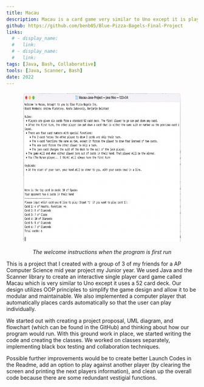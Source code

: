 ```yaml
---
title: Macau
description: Macau is a card game very similar to Uno except it is played with a normal 52 card deck. Built purely with Java with the UI in the terminal.
github: https://github.com/benb05/Blue-Pizza-Bagels-Final-Project
links:
  # - display_name:
  #   link:
  # - display_name:
  #   link:
tags: [Java, Bash, Collaborative]
tools: [Java, Scanner, Bash]
date: 2022
---
```


<figure>
  <p align="center">
    <img src="/public/assets/projects/MacauProject.png" alt="Terminal display at the beginning of the game" height="400" style="display:block; margin:0 auto; padding:5px; box-sizing:border-box;">
  </p>
  <figcaption style="text-align:center; font-style:italic;">The welcome instructions when the program is first run</figcaption>
</figure>

This is a project that I created with a group of 3 of my friends for a AP Computer Science mid year project my Junior year. We used Java and the Scanner library to create an interactive single player card game called Macau which is very similar to Uno except it uses a 52 card deck. Our design utilizes OOP principles to simplify the game design and allow it to be modular and maintainable. We also implemented a computer player that automatically places cards automatically so that the user can play individually.

We started out with creating a project proposal, UML diagram, and flowchart (which can be found in the GitHub) and thinking about how our program would run. With this ground work in place, we started writing the code and creating the classes. We worked on classes separately, implementing black box testing and collaboration techniques.

Possible further improvements would be to create better Launch Codes in the Readme, add an option to play against another player (by clearing the screen and printing the next players information), and clean up the overall code because there are some redundant vestigial functions.
